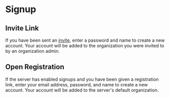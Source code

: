 # Signup

## Invite Link

If you have been sent an [invite](org-settings#members), enter a password and name to create a new account. Your account will be added to the organization you were invited to by an organization admin.

## Open Registration

If the server has enabled signups and you have been given a registration link, enter your email address, password, and name to create a new account. Your account will be added to the server's default organization.
